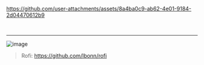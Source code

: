https://github.com/user-attachments/assets/8a4ba0c9-ab62-4e01-9184-2d04470612b9

<br>

---
![image](https://github.com/user-attachments/assets/48f0c055-be13-4afb-aac1-1dc96ebb21ea)


>Rofi: https://github.com/lbonn/rofi
>
